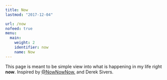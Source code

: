 ```yaml
---
title: Now
lastmod: "2017-12-04"

url: /now
nofeed: true
menu:
  main:
    weight: 2
    identifier: now
    name: Now
---
```


This page is meant to be simple view into what is happening in my life
right **now**. Inspired by [@NowNowNow.](https://nownownow.com/) and Derek Sivers.
